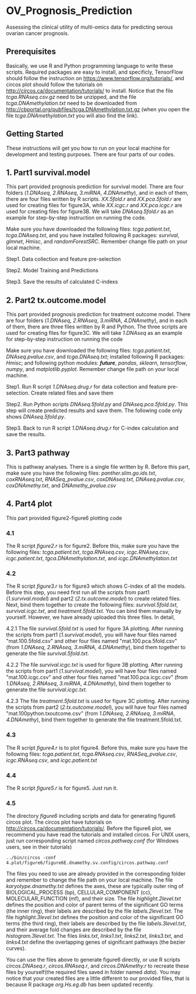 # OV_Prognosis_Prediction

Assessing the clinical utility of multi-omics data for predicting serous ovarian cancer prognosis.


## Prerequisites

Basically, we use R and Python programming language to write these scripts. Required packages are easy to install, and specificly, TensorFlow should follow the instruction on https://www.tensorflow.org/tutorials/, and circos plot should follow the tutorials on http://circos.ca/documentation/tutorials/ to install. Notice that the file *tcga.RNAseq.csv.gz* need to be unzipped, and the file *tcga.DNAmethylation.txt* need to be downloaded from http://cbportal.org/pubfiles/tcga.DNAmethylation.txt.gz (when you open the file *tcga.DNAmethylation.txt* you will also find the link).

## Getting Started

These instructions will get you how to run on your local machine for development and testing purposes. There are four parts of our codes.

## 1. Part1 survival.model

This part provided prognosis prediction for survival model. There are four folders (*1.DNAseq*, *2.RNAseq*, *3.miRNA*, *4.DNAmethy*), and in each of them, there are four files written by R scripts. *XX.5fold.r* and *XX.pca.5fold.r* are used for creating files for figure3A, while *XX.icgc.r* and *XX.pca.icgc.r* are used for creating files for figure3B. We will take *DNAseq.5fold.r* as an example for step-by-step instruction on running the code.

Make sure you have downloaded the following files: *tcga.patient.txt*, *tcga.DNAseq.txt*, and you have installed following R packages: *survival*, *glmnet*, *Hmisc*, and *randomForestSRC*. Remember change file path on your local machine.

Step1. Data collection and feature pre-selection

Step2. Model Training and Predictions

Step3. Save the results of calculated C-indexs

## 2. Part2 tx.outcome.model

This part provided prognosis prediction for treatment outcome model. There are four folders (*1.DNAseq*, *2.RNAseq*, *3.miRNA*, *4.DNAmethy*), and in each of them, there are three files written by R and Python. The three scripts are used for creating files for figure3C. We will take *1.DNAseq* as an example for step-by-step instruction on running the code

Make sure you have downloaded the following files: *tcga.patient.txt*, *DNAseq.pvalue.csv*, and *tcga.DNAseq.txt*; installed following R packages: *Hmisc*; and following python modules: *__future__*, *pandas*, *sklearn*, *tensorflow*, *numpy*, and *matplotlib.pyplot*. Remember change file path on your local machine.

Step1. Run R script *1.DNAseq.drug.r* for data collection and feature pre-selection. Create related files and save them

Step2. Run Python scripts *DNAseq.5fold.py* and *DNAseq.pca.5fold.py*. This step will create predicted results and save them. The following code only shows *DNAseq.5fold.py*.

Step3. Back to run R script *1.DNAseq.drug.r* for C-index calculation and save the results.

## 3. Part3 pathway

This is pathway analyses. There is a single file written by R. Before this part, make sure you have the following files: *panther.slim.go.ids.txt*, *coxRNAseq.txt*, *RNASeq_pvalue.csv*, *coxDNAseq.txt*, *DNAseq.pvalue.csv*, *coxDNAmethy.txt*, and *DNAmethy_pvalue.csv*

## 4. Part4 plot

This part provided figure2-figure6 plotting code

### 4.1 

The R script *figure2.r* is for figure2. Before this, make sure you have the following files: *tcga.patient.txt*, *tcga.RNAseq.csv*, *icgc.RNAseq.csv*, *icgc.patient.txt*, *tgca.DNAmethylation.txt*, and *icgc.DNAmethylation.txt*

### 4.2 

The R script *figure3.r* is for figure3 which shows C-index of all the models. Before this step, you need first run all the scripts from part1 (*1.survival.model*) and part2 (*2.tx.outcome.model*) to create related files. Next, bind them together to create the following files: *survival.5fold.txt*, *survival.icgc.txt*, and *treatment.5fold.txt*. You can bind them manually by yourself. However, we have already uploaded this three files.
In detail,

4.2.1 The file *survival.5fold.txt* is used for figure 3A plotting. After running the scripts from part1 (*1.survival.model*), you will have four files named "mat.100.5fold.csv" and other four files named "mat.100.pca.5fold.csv" (from *1.DNAseq*, *2.RNAseq*, *3.miRNA*, *4.DNAmethy*), bind them together to generate the file *survival.5fold.txt*.

4.2.2 The file *survival.icgc.txt* is used for figure 3B plotting. After running the scripts from part1 (*1.survival.model*), you will have four files named "mat.100.icgc.csv" and other four files named "mat.100.pca.icgc.csv" (from *1.DNAseq*, *2.RNAseq*, *3.miRNA*, *4.DNAmethy*), bind them together to generate the file *survival.icgc.txt*.

4.2.3 The file *treatment.5fold.txt* is used for figure 3C plotting. After running the scripts from part2 (*2.tx.outcome.model*), you will have four files named "mat.100python.txoutcome.csv" (from *1.DNAseq*, *2.RNAseq*, *3.miRNA*, *4.DNAmethy*), bind them together to generate the file treatment.5fold.txt.

### 4.3 

The R script *figure4.r* is to plot figure4. Before this, make sure you have the following files: *tcga.patient.txt*, *tcga.RNAseq.csv*, *RNASeq_pvalue.csv*, *icgc.RNAseq.csv*, and *icgc.patient.txt*

### 4.4 

The R script *figure5.r* is for figure5. Just run it.

### 4.5 

The directory *figure6* including scripts and data for generating figure6 circos plot.
The circos plot have tutorials on http://circos.ca/documentation/tutorials/. Before the figure6 plot, we recommend you have read the tutorials and installed circos. For UNIX users, just run corresponding script named *circos.pathway.conf* (for Windows users, see in their tutorials)

```
../bin/circos -conf 4.plot/figure6/figure6E.dnamethy.sv.config/circos.pathway.conf 
```

The files you need to use are already provided in the corresponding folder and remember to change the file path on your local machine. The file *karyotype.dnamethy.txt* defines the axes, these are typically outer ring of BIOLOGICAL_PROCESS (bp), CELLULAR_COMPONENT (cc), MOLECULAR_FUNCTION (mf), and their size. The file *highlight.2level.txt* defines the position and color of parent terms of the significant GO terms (the inner ring), their labels are described by the file *labels.2level.txt*. The file *highlight.3level.txt* defines the position and color of the significant GO terms (the third ring), their labels are described by the file *labels.3level.txt*, and their average fold changes are described by the file *histogram.3level.txt*. The files *links.txt*, *links1.txt*, *links2.txt*, *links3.txt*, and *links4.txt* define the overlapping genes of significant pathways (the bezier curves). 

You can use the files above to generate figure6 directly, or use R scripts *circos.DNAseq.r*, *circos.RNAseq.r*, and *circos.DNAmethy.r* to recreate these files by yourself(the required files saved in folder named *data*).  You may notice that your created files are a little different to our provided files, that is because R package *org.Hs.eg.db* has been updated recently. 


